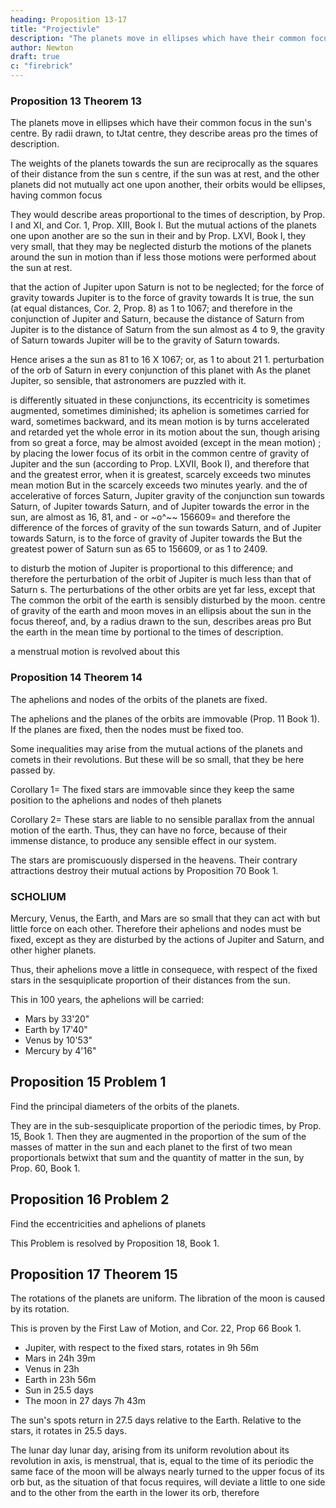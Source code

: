 ```yaml
---
heading: Proposition 13-17
title: "Projectivle"
description: "The planets move in ellipses which have their common focus in the sun's centre. By radii drawn, to tJtat centre, they describe areas pro the times of description"
author: Newton
draft: true
c: "firebrick"
---
```



### Proposition 13 Theorem 13

The planets move in ellipses which have their common focus in the sun's centre. By radii drawn, to tJtat centre, they describe areas pro the times of description.

The weights of the planets towards the sun are reciprocally as the squares of their distance from the sun s centre, if the sun was at rest, and the other planets did not mutually act one upon another, their orbits would be ellipses,
having common focus

They would describe areas proportional to the times of description, by Prop. I and XI, and Cor. 1, Prop. XIII, Book I. But the mutual actions of the planets one upon another are so the sun in their and by Prop. LXVI, Book I, they very small, that they may be neglected disturb the motions of the planets around the sun in motion than if less those motions were performed about the sun at rest.

that the action of Jupiter upon Saturn is not to be neglected;
for the force of gravity towards Jupiter is to the force of gravity towards
It is true, 
the sun (at equal distances, Cor. 2, Prop. 8) as 1 to 1067; and therefore in the conjunction of Jupiter and Saturn, because the distance of Saturn from Jupiter is to the distance of Saturn from the sun almost as 4 to 9, the gravity of Saturn towards Jupiter will be to the gravity of Saturn towards.

Hence arises a the sun as 81 to 16 X 1067; or, as 1 to about 21 1.
perturbation of the orb of Saturn in every conjunction of this planet with
As the planet Jupiter, so sensible, that astronomers are puzzled with it.

is differently situated in these conjunctions, its eccentricity is sometimes
augmented, sometimes diminished; its aphelion is sometimes carried for
ward, sometimes backward, and its mean motion is by turns accelerated and
retarded yet the whole error in its motion about the sun, though arising
from so great a force, may be almost avoided (except in the mean motion)
;
by placing the lower focus of its orbit in the common centre of gravity of
Jupiter and the sun (according to Prop. LXVII, Book I), and therefore that
and the greatest
error, when it is greatest, scarcely exceeds two minutes mean motion
But in the scarcely exceeds two minutes yearly.
and the of accelerative of
forces Saturn, Jupiter gravity of the
conjunction sun towards Saturn, of Jupiter towards Saturn, and of Jupiter towards the
error in the sun, are almost as 16, 81,
and -
or
~o^~~
156609= and therefore
the difference of the forces of gravity of the sun towards Saturn, and of
Jupiter towards Saturn, is to the force of gravity of Jupiter towards the
But the greatest power of Saturn
sun as 65 to 156609, or as 1 to 2409.

to disturb the motion of Jupiter is proportional to this difference; and
therefore the perturbation of the orbit of Jupiter is much less than that of
Saturn s. The perturbations of the other orbits are yet far less, except that
The common
the orbit of the earth is sensibly disturbed by the moon.
centre of gravity of the earth and moon moves in an ellipsis about the sun
in the focus thereof, and, by a radius drawn to the sun, describes areas pro
But the earth in the mean time by portional to the times of description.

a menstrual motion is revolved about this


### Proposition 14 Theorem 14

The aphelions and nodes of the orbits of the planets are fixed.

The aphelions and the planes of the orbits are immovable (Prop. 11 Book 1).  If the planes are fixed, then the nodes must be fixed too. 

Some inequalities may arise from the mutual actions of the planets and comets in their revolutions. But these will be so small, that they be here passed by.

Corollary 1= The fixed stars are immovable since they keep the same position to the aphelions and nodes of theh planets

Corollary 2= These stars are liable to no sensible parallax from the annual motion of the earth. Thus, they can have no force, because of their immense distance, to produce any sensible effect in our system. 

The stars are promiscuously dispersed in the heavens. Their contrary attractions destroy their mutual actions by Proposition 70 Book 1. 


### SCHOLIUM

Mercury, Venus, the Earth, and Mars are so small that they can act with but little force on each other. Therefore their aphelions and nodes must be fixed, except as they are disturbed by the actions of Jupiter and Saturn, and other higher planets. 

Thus, their aphelions move a little in consequece, with respect of the fixed stars in the sesquiplicate proportion of their distances from the sun.

This in 100 years, the aphelions will be carried:
- Mars by 33'20"
- Earth by 17'40"
- Venus by 10'53"
- Mercury by 4'16"


## Proposition 15 Problem 1

Find the principal diameters of the orbits of the planets.

They are in the sub-sesquiplicate proportion of the periodic times, by Prop. 15, Book 1. Then they are augmented in the
proportion of the sum of the masses of matter in the sun and each planet to the first of two mean proportionals betwixt that sum and the quantity of matter in the sun, by Prop. 60, Book 1.


## Proposition 16 Problem 2 

Find the eccentricities and aphelions of planets 

This Problem is resolved by Proposition 18, Book 1. 


## Proposition 17 Theorem 15

The rotations of the planets are uniform. The libration of the moon is caused by its rotation. 

This is proven by the First Law of Motion, and Cor. 22, Prop 66 Book 1.

- Jupiter, with respect to the fixed stars, rotates in 9h 56m
- Mars in 24h 39m
- Venus in 23h
- Earth in 23h 56m
- Sun in 25.5 days
- The moon in 27 days 7h 43m

The sun's spots return in 27.5 days relative to the Earth. Relative to the stars, it rotates in 25.5 days. 

The lunar day lunar day, arising from its uniform revolution about its revolution in axis, is menstrual, that is, equal to the time of its periodic the same face of the
moon will  be always nearly turned to the upper focus of its orb but, as the situation of that focus requires, will
deviate a little to one side and to the other from the earth in the lower
its orb, therefore
<!-- 
This is the libration in longitude for the libration in latitude
from the moon s latitude, and the inclination of its axis to the plane
This theory of the libration of the moon, Mr. N. Mercato*
the ecliptic.
focus
arises
of
in his
more
Astronomy, published at the beginning of the year 1676. explained
The utmost satellite of Saturn
fully out of the letters I sent him.
its axis with a motion like this of the moon, respect
Saturn
continually with the same face; for in its revolution round
ing
Saturn, as often as it comes to the eastern part of its orbit, it is scarcel)
which is like to be occasioned by
visible, and generally quite disappears
eems to revolve about
some spots in that part of its body, which is then turned towards the earth,
So also the utmost satellite of Jupiter seema
as M. Cassini has observed.
to revolve
which
were
is
about
in Jupiter s
and our
its
axis with a like motion, because in that part of its body
it has a spot, which always
appears as if it
turned from Jupiter
own
body, whenever the satellite passes between Jupiter
eye. -->

